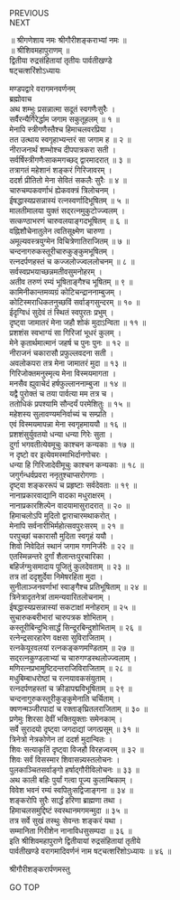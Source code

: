PREVIOUS  
NEXT  
  
॥ श्रीगणेशाय नमः श्रीगौरीशङ्कराभ्यां नमः ॥  
॥ श्रीशिवमहापुराणम् ॥  
द्वितीया रुद्रसंहितायां तृतीयः पार्वतीखण्डे  
षट्चत्शरिंशोऽध्यायः  
  
मण्डपद्वारे वरागमनवर्णनम्  
ब्रह्मोवाच  
अथ शम्भुः प्रसन्नात्मा सदूतं स्वगणैःसुरैः ।  
सर्वैरन्यैर्गिरेर्द्धाम जगाम सकुतूहलम् ॥ १ ॥  
मेनापि स्त्रीगणैस्तैश्च हिमाचलवरप्रिया ।  
तत उत्थाय स्वगृहाभ्यन्तरं सा जगाम ह ॥ २ ॥  
नीराजनार्थं शम्भोश्च दीपपात्रकरा सती ।  
सर्वर्षिस्त्रीगणैःसाकमगच्छद् द्वारमादरात् ॥ ३ ॥  
तत्रागतं महेशानं शङ्करं गिरिजावरम् ।  
ददर्श प्रीतितो मेना सेवितं सकलैः सुरैः ॥ ४ ॥  
चारुचम्पकवर्णाभं ह्येकवक्त्रं त्रिलोचनम् ।  
ईषद्धास्यप्रसन्नास्यं रत्नस्वर्णादिभूषितम् ॥ ५ ॥  
मालतीमालया युक्तं सद्‌रत्नमुकुटोज्ज्वलम् ।  
सत्कण्ठाभरणं चारुवलयाङ्‌गदभूषितम् ॥ ६ ॥  
वह्निशौचेनातुलेन त्वतिसूक्ष्मेण चारुणा ।  
अमूल्यवस्त्रयुग्मेन विचित्रेणातिराजितम् ॥ ७ ॥  
चन्दनागरुकस्तूरीचारुकुङ्‌कुमभूषितम् ।  
रत्नदर्पणहस्तं च कज्जलोज्ज्वललोचनम् ॥ ८ ॥  
सर्वस्वप्रभयाच्छन्नमतीवसुमनोहरम् ।  
अतीव तरुणं रम्यं भूषिताङ्‌गैश्च भूषितम् ॥ ९ ॥  
कामिनीकान्तमव्यग्रं कोटिचन्द्राननाम्बुजम् ।  
कोटिस्मराधिकतनुच्छविं सर्वाङ्‌गसुन्दरम् ॥ १० ॥  
ईदृग्विधं सुदेवं तं स्थितं स्वपुरतः प्रभुम् ।  
दृष्ट्वा जामातरं मेना जहौ शोकं मुदाऽन्विता ॥ ११ ॥  
प्रशशंस स्वभाग्यं सा गिरिजां भूधरं कुलम् ।  
मेने कृतार्थमात्मानं जहर्ष च पुनः पुनः ॥ १२ ॥  
नीराजनं चकारासौ प्रफुल्लवदना सती ।  
अवलोकपरा तत्र मेना जामातरं मुदा ॥ १३ ॥  
गिरिजोक्तमनुस्मृत्य मेना विस्मयमागता ।  
मनसैव ह्युवाचेदं हर्षफुल्लाननाम्बुजा ॥ १४ ॥  
यद्वै पुरोक्तं च तया पार्वत्या मम तत्र च ।  
ततोधिकं प्रपश्यामि सौन्दर्यं परमेशितुः ॥ १५ ॥  
महेशस्य सुलावण्यमनिर्वाच्यं च सम्प्रति ।  
एवं विस्मयमापन्ना मेना स्वगृहमाययौ ॥ १६ ॥  
प्रशशंसुर्युवतयो धन्या धन्या गिरेः सुता ।  
दुर्गा भगवतीत्येवमूचुः काश्चन कन्यकाः ॥ १७ ॥  
न दृष्टो वर इत्येवमस्माभिर्दानगोचरः ।  
धन्या हि गिरिजादेवीमूचुः काश्चन कन्यकाः ॥ १८ ॥  
जगुर्गन्धर्वप्रवरा ननृतुश्चाप्सरोगणाः ।  
दृष्ट्वा शङ्कररूपं च प्रहृष्टाः सर्वदेवताः ॥ १९ ॥  
नानाप्रकारवाद्यानि वादका मधुराक्षरम् ।  
नानाप्रकारशिल्पेन वादयामासुरादरात् ॥ २० ॥  
हिमाचलोऽपि मुदितो द्वाराचारमथाकरोत् ।  
मेनापि सर्वनारीभिर्महोत्सवपुरःसरम् ॥ २१ ॥  
परपुच्छां चकारासौ मुदिता स्वगृहं ययौ ।  
शिवो निवेदितं स्थानं जगाम गणनिर्जरैः ॥ २२ ॥  
एतस्मिन्नन्तरे दुर्गां शैलान्तःपुरचारिका ।  
बहिर्जग्मुःसमादाय पूजितुं कुलदेवताम् ॥ २३ ॥  
तत्र तां ददृशुर्देवा निमेषरहिता मुदा ।  
सुनीलाञ्जनवर्णाभां स्वाङ्‌गैश्च प्रतिभूषिताम् ॥ २४ ॥  
त्रिनेत्रादृतनेत्रां तामन्यवारितलोचनाम् ।  
ईषद्धास्यप्रसन्नास्यां सकटाक्षां मनोहराम् ॥ २५ ॥  
सुचारुकबरीभारां चारुपत्रक शोभिताम् ।  
कस्तूरीबिन्दुभिःसार्द्धं सिन्दूरबिन्दुशोभिताम् ॥ २६ ॥  
रत्नेन्द्रसारहारेण वक्षसा सुविराजिताम् ।  
रत्नकेयूरवलयां रत्नकङ्कणमण्डिताम् ॥ २७ ॥  
सद्‌रत्नकुण्डलाभ्यां च चारुगण्डस्थलोज्ज्वलाम् ।  
मणिरत्नप्रभामुष्टिदन्तराजिविराजिताम् ॥ २८ ॥  
मधुबिम्बाधरोष्ठां च रत्नयावकसंयुताम् ।  
रत्नदर्पणहस्तां च क्रीडापद्मविभूषिताम् ॥ २९ ॥  
चन्दनागुरुकस्तूरीकुङ्‌कुमेनाति चर्चिताम् ।  
क्वणन्मञ्जीरपादां च रक्ताङ्‌घ्रितलराजिताम् ॥ ३० ॥  
प्रणेमुः शिरसा देवीं भक्तियुक्ताः समेनकाम् ।  
सर्वे सुरादयो दृष्ट्वा जगदाद्यां जगत्प्रसूम् ॥ ३१ ॥  
त्रिनेत्रो नेत्रकोणेन तां ददर्श मुदान्वितः ।  
शिवः सत्याकृतिं दृष्ट्वा विजहौ विरहज्वरम् ॥ ३२ ॥  
शिवः सर्वं विसस्मार शिवासन्न्यस्तलोचनः ।  
पुलकाञ्चितसर्वाङ्‌गो हर्षाद्‌गौरीविलोचनः ॥ ३३ ॥  
अथ काली बहिः पुर्यां गत्वा पूज्य कुलाम्बिकाम् ।  
विवेश भवनं रम्यं स्वपितुःसद्विजाङ्‌गना ॥ ३४ ॥  
शङ्करोपि सुरैः सार्द्धं हरिणा ब्राह्मणा तथा ।  
हिमाचलसमुद्दिष्टं स्वस्थानमगमन्मुदा ॥ ३५ ॥  
तत्र सर्वे सुखं तस्थुः सेवन्तः शङ्करं यथा ।  
सम्मानिता गिरीशेन नानाविधसुसम्पदा ॥ ३६ ॥  
इति श्रीशिवमहापुराणे द्वितीयायां रुद्रसंहितायां तृतीये  
पार्वतीखण्डे वरागमादिवर्णनं नाम षट्चत्शरिंशोऽध्यायः ॥ ४६ ॥  
  
  
श्रीगौरीशङ्करार्पणमस्तु  
  
GO TOP
